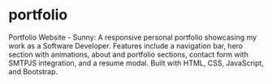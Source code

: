 # portfolio
Portfolio Website - Sunny: A responsive personal portfolio showcasing my work as a Software Developer. Features include a navigation bar, hero section with animations, about and portfolio sections, contact form with SMTPJS integration, and a resume modal. Built with HTML, CSS, JavaScript, and Bootstrap.
